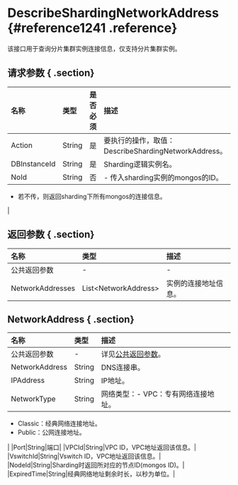 # DescribeShardingNetworkAddress {#reference1241 .reference}

该接口用于查询分片集群实例连接信息，仅支持分片集群实例。

## 请求参数 { .section}

|名称|类型|是否必须|描述|
|:-|:-|:---|:-|
|Action|String|是|要执行的操作，取值：DescribeShardingNetworkAddress。|
|DBInstanceId|String|是|Sharding逻辑实例名。|
|NoId|String|否| -   传入sharding实例的mongos的ID。
-   若不传，则返回sharding下所有mongos的连接信息。

 |

## 返回参数 { .section}

|名称|类型|描述|
|:-|:-|:-|
|公共返回参数|-|-|
|NetworkAddresses|List<NetworkAddress\>|实例的连接地址信息。|

## NetworkAddress { .section}

|名称|类型|描述|
|:-|:-|:-|
|公共返回参数|-|详见[公共返回参数](cn.zh-CN/API参考/公共参数.md#)。|
|NetworkAddress|String|DNS连接串。|
|IPAddress|String|IP地址。|
|NetworkType|String|网络类型：-   VPC：专有网络连接地址。
-   Classic：经典网络连接地址。
-   Public：公网连接地址。

|
|Port|String|端口|
|VPCId|String|VPC ID，VPC地址返回该信息。|
|VswitchId|String|Vswitch ID，VPC地址返回该信息。|
|NodeId|String|Sharding时返回所对应的节点ID\(mongos ID\)。|
|ExpiredTime|String|经典网络地址剩余时长，以秒为单位。|

